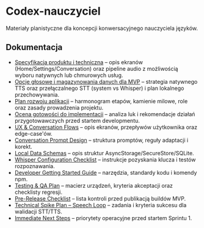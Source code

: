 # Codex-nauczyciel

Materiały planistyczne dla koncepcji konwersacyjnego nauczyciela języków.

## Dokumentacja
- [Specyfikacja produktu i techniczna](./docs/specyfikacja.md) – opis ekranów (Home/Settings/Conversation) oraz pipeline audio z możliwością wyboru natywnych lub chmurowych usług.
- [Opcje głosowe i magazynowania danych dla MVP](./docs/voice-and-storage-options.md) – strategia natywnego TTS oraz przełączalnego STT (system vs Whisper) i plan lokalnego przechowywania.
- [Plan rozwoju aplikacji](./docs/development-plan.md) – harmonogram etapów, kamienie milowe, role oraz zasady prowadzenia projektu.
- [Ocena gotowości do implementacji](./docs/implementation-readiness.md) – analiza luk i rekomendacje działań przygotowawczych przed startem developmentu.
- [UX & Conversation Flows](./docs/ux-conversation-flows.md) – opis ekranów, przepływów użytkownika oraz edge-case'ów.
- [Conversation Prompt Design](./docs/prompt-design.md) – struktura promptów, reguły adaptacji i korekt.
- [Local Data Schemas](./docs/data-schemas.md) – opis struktur AsyncStorage/SecureStore/SQLite.
- [Whisper Configuration Checklist](./docs/whisper-configuration.md) – instrukcje pozyskania klucza i testów rozpoznawania.
- [Developer Getting Started Guide](./docs/getting-started.md) – narzędzia, standardy kodu i komendy npm.
- [Testing & QA Plan](./docs/testing-plan.md) – macierz urządzeń, kryteria akceptacji oraz checklisty regresji.
- [Pre-Release Checklist](./docs/release-checklist.md) – lista kontroli przed publikacją buildów MVP.
- [Technical Spike Plan – Speech Loop](./docs/technical-spikes.md) – zadania i kryteria sukcesu dla walidacji STT/TTS.
- [Immediate Next Steps](./docs/next-steps.md) – priorytety operacyjne przed startem Sprintu 1.
